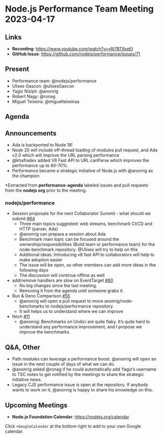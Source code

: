# Node.js  Performance Team Meeting 2023-04-17

## Links

* **Recording**:  https://www.youtube.com/watch?v=yRj7BT8xeEI 
* **GitHub Issue**: https://github.com/nodejs/performance/issues/71

## Present

* Performance team: @nodejs/performance
* Ulises Gascon: @ulisesGascon
* Yagiz Nizipli: @anonrig
* Robert Nagy: @ronag
* Miguel Teixeira: @miguelteixeiraa

## Agenda

## Announcements

- Ada is backported to Node 18!
- Node 20 will include off-thread loading of modules pull request, and Ada v2.0 which will improve the URL parsing performance
- @khafradev added V8 Fast API to URL.canParse which improves the performance up to 60-70%.
- Performance became a strategic initiative of Node.js with @anonrig as the champion

*Extracted from **performance-agenda** labeled issues and pull requests from the **nodejs org** prior to the meeting.

### nodejs/performance

* Session proposals for the next Collaborator Summit - what should we submit [#64](https://github.com/nodejs/performance/issues/64)
  * Three main topics suggested: web streams, benchmark CI/CD and HTTP (parser, Ada)
  * @anonrig can prepara a session about Ada
  * Benchmark main topic can be focused around the ownership/responsibilities (Build team or performance team) for the node-benchmark repository. @Ulises will try to help on this
  * Additional ideas: Introducing v8 fast API to collaborators will help to make adoption easier
  * The issue will be open, so other members can add more ideas in the following days
  * The discussion will continue offline as well
* add/remove handlers are slow on EventTarget [#60](https://github.com/nodejs/performance/issues/60)
  * No big changes since the last meeting.
  * Removing it from the agenda until someone grabs it.
* Bun & Deno Comparison [#55](https://github.com/nodejs/performance/issues/55)
  * @anonrig will open a pull request to move anonrig/node-benchmarks to nodejs/performance repository.
  * It will helps us to understand where we can improve
* fetch [#11](https://github.com/nodejs/performance/issues/11)
  * @anonrig: Benchmarks on Undici are quite flaky. It’s quite hard to understand any performance improvement, and I propose we improve the benchmarks.


## Q&A, Other

* Path modules can leverage a performance boost. @anonrig will open an issue in the next couple of days of what we can do.
* @anonrig asked @ronag if he could automatically add Yagiz’s username to TSC notes to get notified by the meetings to share the strategic initiative news.
* Legacy CJS performance issue is open at the repository. If anybody wants to work on it, @anonrig is happy to share his knowledge on this.

## Upcoming Meetings

* **Node.js Foundation Calendar**: https://nodejs.org/calendar

Click `+GoogleCalendar` at the bottom right to add to your own Google calendar.
